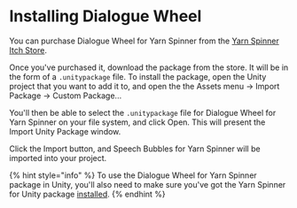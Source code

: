# Installing Dialogue Wheel

You can purchase Dialogue Wheel for Yarn Spinner from the [Yarn Spinner Itch Store](https://yarnspinnertool.itch.io).

Once you've purchased it, download the package from the store. It will be in the form of a `.unitypackage` file. To install the package, open the Unity project that you want to add it to, and open the the Assets menu -> Import Package -> Custom Package...&#x20;

You'll then be able to select the `.unitypackage` file for Dialogue Wheel for Yarn Spinner on your file system, and click Open. This will present the Import Unity Package window.

Click the Import button, and Speech Bubbles for Yarn Spinner will be imported into your project.

{% hint style="info" %}
To use the Dialogue Wheel for Yarn Spinner package in Unity, you'll also need to make sure you've got the Yarn Spinner for Unity package [installed](../../using-yarnspinner-with-unity/installation-and-setup.md). &#x20;
{% endhint %}
